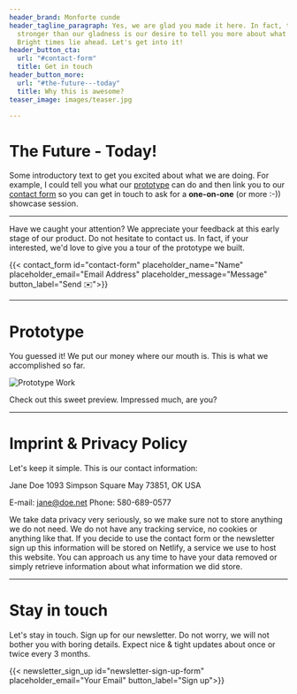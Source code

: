 ```yaml
---
header_brand: Monforte cunde
header_tagline_paragraph: Yes, we are glad you made it here. In fact, the only emotion
  stronger than our gladness is our desire to tell you more about what we are building.
  Bright times lie ahead. Let's get into it!
header_button_cta:
  url: "#contact-form"
  title: Get in touch
header_button_more:
  url: "#the-future---today"
  title: Why this is awesome?
teaser_image: images/teaser.jpg

---
```

# The Future - Today!

Some introductory text to get you excited about what we are doing. For example, I could tell you what our [prototype](#prototype) can do and then link you to our [contact form](#contact-form) so you can get in touch to ask for a **one-on-one** (or more :-)) showcase session.

---

Have we caught your attention? We appreciate your feedback at this early stage of our product. Do not hesitate to contact us. In fact, if your interested, we'd love to give you a tour of the prototype we built.

{{< contact_form id="contact-form" placeholder_name="Name" placeholder_email="Email Address" placeholder_message="Message" button_label="Send ✉️">}}

---

# Prototype

You guessed it! We put our money where our mouth is. This is what we accomplished so far.

![Prototype Work](images/prototype.jpg) <!-- https://www.pexels.com/search/product%20testing/ -->

Check out this sweet preview. Impressed much, are you?

---

# Imprint & Privacy Policy

Let's keep it simple. This is our contact information:

Jane Doe
1093 Simpson Square
May 73851, OK
USA

E-mail: jane@doe.net
Phone: 580-689-0577

We take data privacy very seriously, so we make sure not to store anything we do not need. We do not have any tracking service, no cookies or anything like that. If you decide to use the contact form or the newsletter sign up this information will be stored on Netlify, a service we use to host this website. You can approach us any time to have your data removed or simply retrieve information about what information we did store.

---

# Stay in touch

Let's stay in touch. Sign up for our newsletter. Do not worry, we will not bother you with boring details. Expect nice & tight updates about once or twice every 3 months.

{{< newsletter_sign_up id="newsletter-sign-up-form" placeholder_email="Your Email" button_label="Sign up">}}